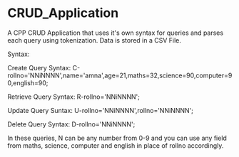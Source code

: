 # CRUD_Application
A CPP CRUD Application that uses it's own syntax for queries and parses each query using tokenization. Data is stored in a CSV File.

Syntax:

Create Query Syntax:
C-rollno='NNiNNNN',name='amna',age=21,maths=32,science=90,computer=90,english=90;

Retrieve Query Syntax:
R-rollno='NNiNNNN';

Update Query Suntax:
U-rollno='NNiNNNN',rollno='NNiNNNN';

Delete Query Syntax:
D-rollno='NNiNNNN';

In these queries, N can be any number from 0-9 and you can use any field from maths, science, computer and english in place of rollno accordingly.
